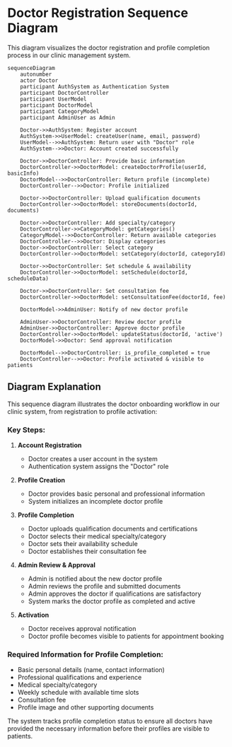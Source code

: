 # Doctor Registration Sequence Diagram

This diagram visualizes the doctor registration and profile completion process in our clinic management system.

```mermaid
sequenceDiagram
    autonumber
    actor Doctor
    participant AuthSystem as Authentication System
    participant DoctorController
    participant UserModel
    participant DoctorModel
    participant CategoryModel
    participant AdminUser as Admin
    
    Doctor->>AuthSystem: Register account
    AuthSystem->>UserModel: createUser(name, email, password)
    UserModel-->>AuthSystem: Return user with "Doctor" role
    AuthSystem-->>Doctor: Account created successfully
    
    Doctor->>DoctorController: Provide basic information
    DoctorController->>DoctorModel: createDoctorProfile(userId, basicInfo)
    DoctorModel-->>DoctorController: Return profile (incomplete)
    DoctorController-->>Doctor: Profile initialized
    
    Doctor->>DoctorController: Upload qualification documents
    DoctorController->>DoctorModel: storeDocuments(doctorId, documents)
    
    Doctor->>DoctorController: Add specialty/category
    DoctorController->>CategoryModel: getCategories()
    CategoryModel-->>DoctorController: Return available categories
    DoctorController-->>Doctor: Display categories
    Doctor->>DoctorController: Select category
    DoctorController->>DoctorModel: setCategory(doctorId, categoryId)
    
    Doctor->>DoctorController: Set schedule & availability
    DoctorController->>DoctorModel: setSchedule(doctorId, scheduleData)
    
    Doctor->>DoctorController: Set consultation fee
    DoctorController->>DoctorModel: setConsultationFee(doctorId, fee)
    
    DoctorModel->>AdminUser: Notify of new doctor profile
    
    AdminUser->>DoctorController: Review doctor profile
    AdminUser->>DoctorController: Approve doctor profile
    DoctorController->>DoctorModel: updateStatus(doctorId, 'active')
    DoctorModel->>Doctor: Send approval notification
    
    DoctorModel-->>DoctorController: is_profile_completed = true
    DoctorController-->>Doctor: Profile activated & visible to patients
```

## Diagram Explanation

This sequence diagram illustrates the doctor onboarding workflow in our clinic system, from registration to profile activation:

### Key Steps:
1. **Account Registration**
   - Doctor creates a user account in the system
   - Authentication system assigns the "Doctor" role

2. **Profile Creation**
   - Doctor provides basic personal and professional information
   - System initializes an incomplete doctor profile

3. **Profile Completion**
   - Doctor uploads qualification documents and certifications
   - Doctor selects their medical specialty/category
   - Doctor sets their availability schedule
   - Doctor establishes their consultation fee

4. **Admin Review & Approval**
   - Admin is notified about the new doctor profile
   - Admin reviews the profile and submitted documents
   - Admin approves the doctor if qualifications are satisfactory
   - System marks the doctor profile as completed and active

5. **Activation**
   - Doctor receives approval notification
   - Doctor profile becomes visible to patients for appointment booking

### Required Information for Profile Completion:
- Basic personal details (name, contact information)
- Professional qualifications and experience
- Medical specialty/category
- Weekly schedule with available time slots
- Consultation fee
- Profile image and other supporting documents

The system tracks profile completion status to ensure all doctors have provided the necessary information before their profiles are visible to patients.
